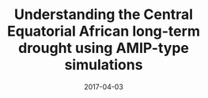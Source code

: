 ---
title: "Understanding the Central Equatorial African long-term drought using AMIP-type simulations"
collection: publications
category: journal        # <= use 'journal' for journals
permalink: /publications/2017-04-03-CD-YJ
date: 2017-04-03
venue: "Climate Dynamics"
authors: "Hua, W., Zhou, L., Chen, H., Nicholson, S. E., Jiang, Y., & Raghavendra, A."
paperurl: "https://link.springer.com/article/10.1007/s00382-017-3665-2"
doi: "10.1007/s00382-017-3665-2"
excerpt: "We attribuited changes in ranfall over Central Africa to tropical SSTs dynamics."
citation: "Hua, W.*, Zhou, L., Chen, H., Nicholson, S. E., Jiang, Y., & Raghavendra, A. (2017). Understanding the Central Equatorial African long-term drought using AMP-type simulations. Climate Dynamics, 50(3-4), 1115-1128."
---